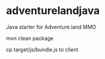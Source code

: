 # adventurelandjava
Java starter for Adventure.land MMO


mvn clean package

cp target/js/bundle.js to client
